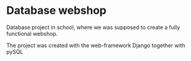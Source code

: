 # Database webshop
Database project in school, where we was supposed to create a fully functional webshop.

The project was created with the web-framework Django together with pySQL
